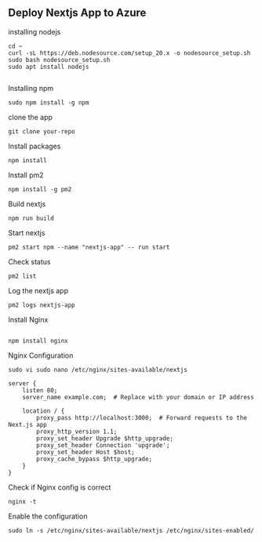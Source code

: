 ## Deploy Nextjs App to Azure

installing nodejs

```
cd ~
curl -sL https://deb.nodesource.com/setup_20.x -o nodesource_setup.sh
sudo bash nodesource_setup.sh
sudo apt install nodejs


```

Installing npm

```
sudo npm install -g npm
```

clone the app
```
git clone your-repo
```

Install packages
```
npm install
```

Install pm2
```
npm install -g pm2

```


Build nextjs
```
npm run build
```

Start nextjs
```
pm2 start npm --name "nextjs-app" -- run start

```

Check status
```
pm2 list

```

Log the nextjs app
```
pm2 logs nextjs-app
```


Install Nginx
```
    
npm install nginx
```

Nginx Configuration


```
sudo vi sudo nano /etc/nginx/sites-available/nextjs

server {
    listen 80;
    server_name example.com;  # Replace with your domain or IP address

    location / {
        proxy_pass http://localhost:3000;  # Forward requests to the Next.js app
        proxy_http_version 1.1;
        proxy_set_header Upgrade $http_upgrade;
        proxy_set_header Connection 'upgrade';
        proxy_set_header Host $host;
        proxy_cache_bypass $http_upgrade;
    }
}

```

Check if Nginx config is correct

```
nginx -t
```

Enable the configuration
```
sudo ln -s /etc/nginx/sites-available/nextjs /etc/nginx/sites-enabled/

```